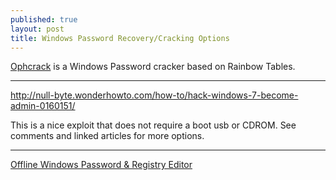 ```yaml
---
published: true
layout: post
title: Windows Password Recovery/Cracking Options
---
```


[Ophcrack](https://sourceforge.net/projects/ophcrack/) is a Windows Password cracker based on Rainbow Tables.

---

http://null-byte.wonderhowto.com/how-to/hack-windows-7-become-admin-0160151/

This is a nice exploit that does not require a boot usb or CDROM. See comments and linked articles for more options.

---

[Offline Windows Password & Registry Editor](http://pogostick.net/~pnh/ntpasswd/)


